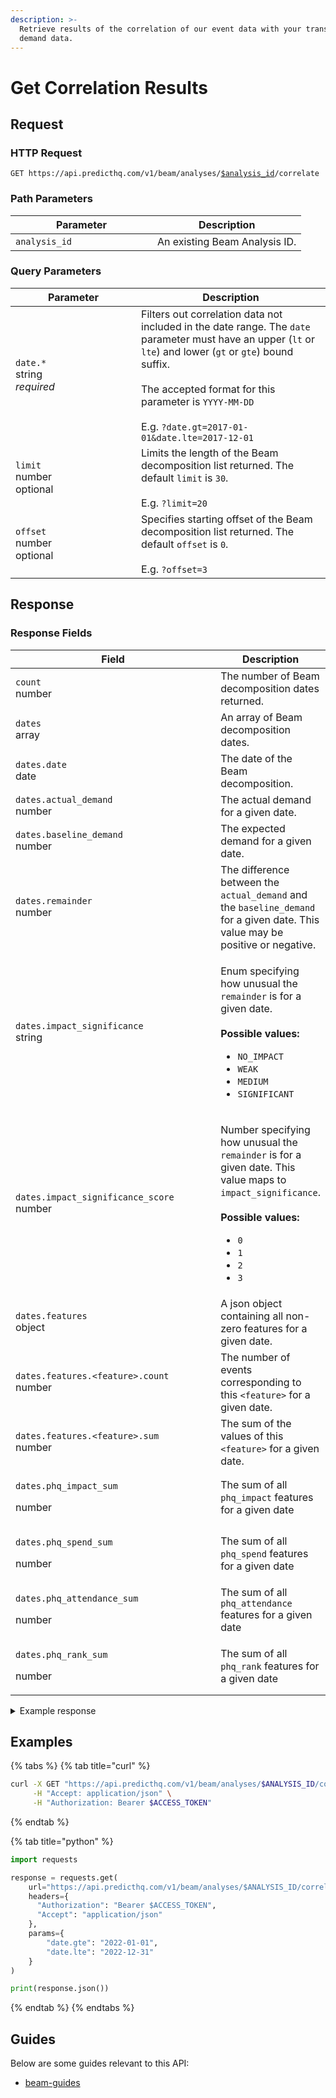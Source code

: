 ```yaml
---
description: >-
  Retrieve results of the correlation of our event data with your transactional
  demand data.
---
```


# Get Correlation Results

## Request

### HTTP Request

<pre class="language-http"><code class="lang-http">GET https://api.predicthq.com/v1/beam/analyses/<a data-footnote-ref href="#user-content-fn-1">$analysis_id</a>/correlate
</code></pre>

### Path Parameters

<table><thead><tr><th width="211">Parameter</th><th>Description</th></tr></thead><tbody><tr><td><code>analysis_id</code></td><td>An existing Beam Analysis ID.</td></tr></tbody></table>

### Query Parameters

<table><thead><tr><th width="185">Parameter</th><th>Description</th></tr></thead><tbody><tr><td><code>date.*</code><br>string<br><em>required</em></td><td>Filters out correlation data not included in the date range. The <code>date</code> parameter must have an upper (<code>lt</code> or <code>lte</code>) and lower (<code>gt</code> or <code>gte</code>) bound suffix.<br><br>The accepted format for this parameter is <code>YYYY-MM-DD</code><br><br>E.g. <code>?date.gt=2017-01-01&#x26;date.lte=2017-12-01</code></td></tr><tr><td><code>limit</code><br>number<br>optional</td><td>Limits the length of the Beam decomposition list returned. The default <code>limit</code> is <code>30</code>.<br><br>E.g. <code>?limit=20</code></td></tr><tr><td><code>offset</code><br>number<br>optional</td><td>Specifies starting offset of the Beam decomposition list returned. The default <code>offset</code> is <code>0</code>.<br><br>E.g. <code>?offset=3</code></td></tr></tbody></table>

## Response

### Response Fields

<table><thead><tr><th width="393">Field</th><th>Description</th></tr></thead><tbody><tr><td><code>count</code><br>number</td><td>The number of Beam decomposition dates returned.</td></tr><tr><td><code>dates</code><br>array</td><td>An array of Beam decomposition dates.</td></tr><tr><td><code>dates.date</code><br>date</td><td>The date of the Beam decomposition.</td></tr><tr><td><code>dates.actual_demand</code><br>number</td><td>The actual demand for a given date.</td></tr><tr><td><code>dates.baseline_demand</code><br>number</td><td>The expected demand for a given date.</td></tr><tr><td><code>dates.remainder</code><br>number</td><td>The difference between the <code>actual_demand</code> and the <code>baseline_demand</code> for a given date. This value may be positive or negative.</td></tr><tr><td><code>dates.impact_significance</code><br>string</td><td><p>Enum specifying how unusual the <code>remainder</code> is for a given date.<br><br><strong>Possible values:</strong></p><ul><li><code>NO_IMPACT</code></li><li><code>WEAK</code></li><li><code>MEDIUM</code></li><li><code>SIGNIFICANT</code></li></ul></td></tr><tr><td><code>dates.impact_significance_score</code><br>number</td><td><p>Number specifying how unusual the <code>remainder</code> is for a given date. This value maps to <code>impact_significance</code>.<br><br><strong>Possible values:</strong></p><ul><li><code>0</code></li><li><code>1</code></li><li><code>2</code></li><li><code>3</code></li></ul></td></tr><tr><td><code>dates.features</code><br>object</td><td>A json object containing all non-zero features for a given date.</td></tr><tr><td><code>dates.features.&#x3C;feature>.count</code><br>number</td><td>The number of events corresponding to this <code>&#x3C;feature></code> for a given date.</td></tr><tr><td><code>dates.features.&#x3C;feature>.sum</code><br>number</td><td>The sum of the values of this <code>&#x3C;feature></code> for a given date.</td></tr><tr><td><p><code>dates.phq_impact_sum</code></p><p>number</p></td><td>The sum of all <code>phq_impact</code> features for a given date</td></tr><tr><td><p><code>dates.phq_spend_sum</code></p><p>number</p></td><td>The sum of all <code>phq_spend</code> features for a given date</td></tr><tr><td><p><code>dates.phq_attendance_sum</code></p><p>number</p></td><td>The sum of all <code>phq_attendance</code> features for a given date</td></tr><tr><td><p><code>dates.phq_rank_sum</code></p><p>number</p></td><td>The sum of all <code>phq_rank</code> features for a given date</td></tr></tbody></table>



<details>

<summary>Example response</summary>

Below is an example response:

```json
{
    "model_version": "1.1.0",
    "version": 0,
    "dates": [
        {
            "date": "2021-01-01",
            "actual_demand": 5893.0,
            "baseline_demand": 1642.8505673206673,
            "remainder": 4250.149432679333,
            "impact_significance": "MEDIUM",
            "impact_significance_score": 2,
            "features": {
                "phq_attendance_concerts": {
                    "count": 2,
                    "sum": 1300
                },
                "phq_attendance_performing_arts": {
                    "count": 1,
                    "sum": 500
                }
            },
            "phq_impact_sum": 0,
            "phq_spend_sum": 0,
            "phq_attendance_sum": 1800,
            "phq_rank_count": 0
        },
        {
            "date": "2021-01-02",
            "actual_demand": 4273.0,
            "baseline_demand": 4373.972146649381,
            "remainder": -100.9721466493811,
            "impact_significance": "NO_IMPACT",
            "impact_significance_score": 0,
            "features": {
                "phq_rank_health_warnings": {
                    "rank_levels": {
                        "5": 1
                    }
                }
            },
            "phq_impact_sum": 0,
            "phq_spend_sum": 0,
            "phq_attendance_sum": 0,
            "phq_rank_count": 1
        },
    ]
...
}
```

</details>

## Examples

{% tabs %}
{% tab title="curl" %}
```bash
curl -X GET "https://api.predicthq.com/v1/beam/analyses/$ANALYSIS_ID/correlate?date.gte=2022-01-01&date.lte=2022-12-31" \
     -H "Accept: application/json" \
     -H "Authorization: Bearer $ACCESS_TOKEN"
```
{% endtab %}

{% tab title="python" %}
```python
import requests

response = requests.get(
    url="https://api.predicthq.com/v1/beam/analyses/$ANALYSIS_ID/correlate",
    headers={
      "Authorization": "Bearer $ACCESS_TOKEN",
      "Accept": "application/json"
    },
    params={
        "date.gte": "2022-01-01",
        "date.lte": "2022-12-31"
    }
)

print(response.json())
```
{% endtab %}
{% endtabs %}

## Guides

Below are some guides relevant to this API:

* [beam-guides](../../getting-started/guides/beam-guides/ "mention")

[^1]: An existing Beam Analysis ID.
